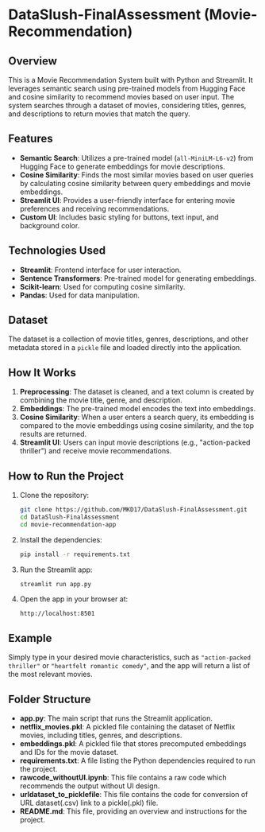 # DataSlush-FinalAssessment (Movie-Recommendation)

## Overview

This is a Movie Recommendation System built with Python and Streamlit. It leverages semantic search using pre-trained models from Hugging Face and cosine similarity to recommend movies based on user input. The system searches through a dataset of movies, considering titles, genres, and descriptions to return movies that match the query.

## Features
- **Semantic Search**: Utilizes a pre-trained model (`all-MiniLM-L6-v2`) from Hugging Face to generate embeddings for movie descriptions.
- **Cosine Similarity**: Finds the most similar movies based on user queries by calculating cosine similarity between query embeddings and movie embeddings.
- **Streamlit UI**: Provides a user-friendly interface for entering movie preferences and receiving recommendations.
- **Custom UI**: Includes basic styling for buttons, text input, and background color.

## Technologies Used
- **Streamlit**: Frontend interface for user interaction.
- **Sentence Transformers**: Pre-trained model for generating embeddings.
- **Scikit-learn**: Used for computing cosine similarity.
- **Pandas**: Used for data manipulation.

## Dataset
The dataset is a collection of movie titles, genres, descriptions, and other metadata stored in a `pickle` file and loaded directly into the application.

## How It Works
1. **Preprocessing**: The dataset is cleaned, and a text column is created by combining the movie title, genre, and description.
2. **Embeddings**: The pre-trained model encodes the text into embeddings.
3. **Cosine Similarity**: When a user enters a search query, its embedding is compared to the movie embeddings using cosine similarity, and the top results are returned.
4. **Streamlit UI**: Users can input movie descriptions (e.g., "action-packed thriller") and receive movie recommendations.

## How to Run the Project

1. Clone the repository:
    ```bash
    git clone https://github.com/MKD17/DataSlush-FinalAssessment.git
    cd DataSlush-FinalAssessment
    cd movie-recommendation-app
    ```

2. Install the dependencies:
    ```bash
    pip install -r requirements.txt
    ```

3. Run the Streamlit app:
    ```bash
    streamlit run app.py
    ```

4. Open the app in your browser at:
    ```
    http://localhost:8501
    ```

## Example

Simply type in your desired movie characteristics, such as `"action-packed thriller"` or `"heartfelt romantic comedy"`, and the app will return a list of the most relevant movies.

## Folder Structure
- **app.py**: The main script that runs the Streamlit application.
- **netflix_movies.pkl**: A pickled file containing the dataset of Netflix movies, including titles, genres, and descriptions.
- **embeddings.pkl**: A pickled file that stores precomputed embeddings and IDs for the movie dataset.
- **requirements.txt**: A file listing the Python dependencies required to run the project.
- **rawcode_withoutUI.ipynb**: This file contains a raw code which recommends the output without UI design.
- **urldataset_to_picklefile**: This file contains the code for conversion of URL dataset(.csv) link to a pickle(.pkl) file.
- **README.md**: This file, providing an overview and instructions for the project.
